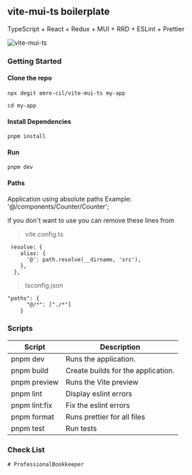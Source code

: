 ## vite-mui-ts boilerplate

TypeScript + React + Redux + MUI + RRD + ESLint + Prettier

![vite-mui-ts](https://i.ibb.co/j8JSrhV/Screenshot-2023-07-06-121352.png)

### Getting Started

#### Clone the repo

```
npx degit emre-cil/vite-mui-ts my-app
```

```
cd my-app
```

#### Install Dependencies

```
pnpm install
```

#### Run

```
pnpm dev
```

#### Paths

Application using absolute paths
Example: '@/components/Counter/Counter';

if you don't want to use you can remove these lines from

> vite.config.ts

```
 resolve: {
    alias: {
      '@': path.resolve(__dirname, 'src'),
    },
  },
```

> tsconfig.json

```
"paths": {
      "@/*": ["./*"]
    }
```


### Scripts

| Script        | Description                        |
| ------------- | ---------------------------------- |
| pnpm dev      | Runs the application.              |
| pnpm build    | Create builds for the application. |
| pnpm preview  | Runs the Vite preview              |
| pnpm lint     | Display eslint errors              |
| pnpm lint:fix | Fix the eslint errors              |
| pnpm format   | Runs prettier for all files        |
| pnpm test     | Run tests                          |

### Check List
````
#   P r o f e s s i o n a l B o o k k e e p e r  
 